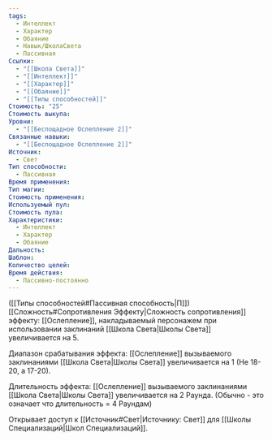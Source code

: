 ```yaml
---
tags:
  - Интеллект
  - Характер
  - Обаяние
  - Навык/ШколаСвета
  - Пассивная
Ссылки:
  - "[[Школа Света]]"
  - "[[Интеллект]]"
  - "[[Характер]]"
  - "[[Обаяние]]"
  - "[[Типы способностей]]"
Стоимость: "25"
Стоимость выкупа: 
Уровни:
  - "[[Беспощадное Ослепление 2]]"
Связанные навыки:
  - "[[Беспощадное Ослепление 2]]"
Источник:
  - Свет
Тип способности:
  - Пассивная
Время применения: 
Тип магии: 
Стоимость применения: 
Используемый пул: 
Стоимость пула: 
Характеристики:
  - Интеллект
  - Характер
  - Обаяние
Дальность: 
Шаблон: 
Количество целей: 
Время действия:
  - Пассивно-постоянно
---
```

([[Типы способностей#Пассивная способность|П]]) [[Сложность#Cопротивления Эффекту|Сложность сопротивления]] эффекту: [[Ослепление]], накладываемый персонажем при использовании заклинаний [[Школа Света|Школы Света]] увеличивается на 5.

Диапазон срабатывания эффекта: [[Ослепление]] вызываемого заклинаниями [[Школа Света|Школы Света]] увеличивается на 1 (Не 18-20, а 17-20).

Длительность эффекта: [[Ослепление]] вызываемого заклинаниями [[Школа Света|Школы Света]]  увеличивается на 2 Раунда. (Обычно - это означает что длительность = 4 Раундам)

Открывает доступ к [[Источник#Свет|Источнику: Свет]] для [[Школы Специализаций|Школ Специализаций]]. 